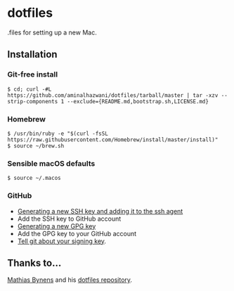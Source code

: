 # dotfiles

.files for setting up a new Mac.

## Installation

### Git-free install

```
$ cd; curl -#L https://github.com/aminalhazwani/dotfiles/tarball/master | tar -xzv --strip-components 1 --exclude={README.md,bootstrap.sh,LICENSE.md}
```

### Homebrew

```
$ /usr/bin/ruby -e "$(curl -fsSL https://raw.githubusercontent.com/Homebrew/install/master/install)"
$ source ~/brew.sh
```

### Sensible macOS defaults

```
$ source ~/.macos
```

### GitHub

- [Generating a new SSH key and adding it to the ssh agent](https://help.github.com/articles/generating-a-new-ssh-key-and-adding-it-to-the-ssh-agent/)
- Add the SSH key to GitHub account
- [Generating a new GPG key](https://help.github.com/articles/generating-a-new-gpg-key/)
- Add the GPG key to your GitHub account
- [Tell git about your signing key](https://help.github.com/articles/telling-git-about-your-signing-key/).

## Thanks to...

[Mathias Bynens](https://mathiasbynens.be/) and his [dotfiles repository](https://github.com/mathiasbynens/dotfiles).
